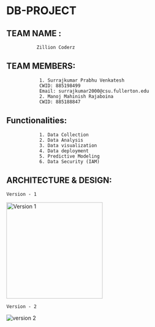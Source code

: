# DB-PROJECT

## TEAM NAME : 
               Zillion Coderz
## TEAM MEMBERS:
                1. Surrajkumar Prabhu Venkatesh 
                CWID: 885198499
                Email: surrajkumar2000@csu.fullerton.edu
                2. Manoj Mahinish Rajaboina 
                CWID: 885188847
                
## Functionalities:
                1. Data Collection 
                2. Data Analysis
                3. Data visualization
                4. Data deployment 
                5. Predictive Modeling
                6. Data Security (IAM)
         
## ARCHITECTURE & DESIGN:
    Version - 1
<img width="251" alt="Version 1 " src="https://github.com/SurrajKumar2000/DB-PROJECT/assets/124347739/9ca57d9a-24b9-42a3-b4ec-e158c718f7ed">
    
    Version - 2
![version 2](https://github.com/SurrajKumar2000/DB-PROJECT/assets/124347739/bbc2c8c6-5c7c-4287-848d-a1366ae4da17)




                
